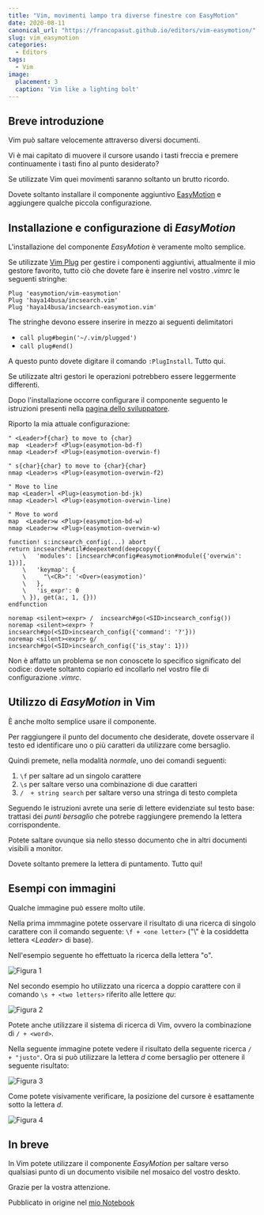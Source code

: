 ```yaml
---
title: "Vim, movimenti lampo tra diverse finestre con EasyMotion"
date: 2020-08-11
canonical_url: "https://francopasut.github.io/editors/vim-easymotion/"
slug: vim_easymotion
categories:
  - Editors
tags:
  - Vim
image:
  placement: 3
  caption: 'Vim like a lighting bolt'
---
```







## Breve introduzione

Vim può saltare velocemente attraverso diversi documenti.

Vi è mai capitato di muovere il cursore usando i tasti freccia e premere continuamente i tasti fino al punto desiderato?

Se utilizzate Vim quei movimenti saranno soltanto un brutto ricordo. 

Dovete soltanto installare il componente aggiuntivo [EasyMotion](https://github.com/easymotion/vim-easymotion) e aggiungere qualche piccola configurazione. 




## Installazione e configurazione di *EasyMotion*

L'installazione del componente *EasyMotion* è veramente molto semplice.

Se utilizzate [Vim Plug](https://github.com/junegunn/vim-plug) per gestire i componenti aggiuntivi, attualmente il mio gestore favorito, tutto ciò che dovete fare è inserire nel vostro *.vimrc* le seguenti stringhe:

```vim
Plug 'easymotion/vim-easymotion'
Plug 'haya14busa/incsearch.vim'
Plug 'haya14busa/incsearch-easymotion.vim'
```

The stringhe devono essere inserire in mezzo ai seguenti delimitatori

-   `call plug#begin('~/.vim/plugged')`
-   `call plug#end()`

A questo punto dovete digitare il comando `:PlugInstall`. Tutto qui. 

Se utilizzate altri gestori le operazioni potrebbero essere leggermente differenti.

Dopo l'installazione occorre configurare il componente seguento le istruzioni presenti nella [pagina dello sviluppatore](https://github.com/easymotion/vim-easymotion).

Riporto la mia attuale configurazione: 

```vim
" <Leader>f{char} to move to {char}
map  <Leader>f <Plug>(easymotion-bd-f)
nmap <Leader>f <Plug>(easymotion-overwin-f)

" s{char}{char} to move to {char}{char}
nmap <Leader>s <Plug>(easymotion-overwin-f2)

" Move to line
map <Leader>l <Plug>(easymotion-bd-jk)
nmap <Leader>l <Plug>(easymotion-overwin-line)

" Move to word
map  <Leader>w <Plug>(easymotion-bd-w)
nmap <Leader>w <Plug>(easymotion-overwin-w)

function! s:incsearch_config(...) abort
return incsearch#util#deepextend(deepcopy({
	\   'modules': [incsearch#config#easymotion#module({'overwin': 1})],
	\   'keymap': {
	\     "\<CR>": '<Over>(easymotion)'
	\   },
	\   'is_expr': 0
	\ }), get(a:, 1, {}))
endfunction

noremap <silent><expr> /  incsearch#go(<SID>incsearch_config())
noremap <silent><expr> ?  incsearch#go(<SID>incsearch_config({'command': '?'}))
noremap <silent><expr> g/ incsearch#go(<SID>incsearch_config({'is_stay': 1}))
```
Non è affatto un problema se non conoscete lo specifico significato del codice: dovete soltanto copiarlo ed incollarlo nel vostro file di configurazione *.vimrc*. 


## Utilizzo di  *EasyMotion* in Vim

È anche molto semplice usare il componente. 

Per raggiungere il punto del documento che desiderate, dovete osservare il testo ed identificare uno o più caratteri da utilizzare come bersaglio. 

Quindi premete, nella modalità _normale_, uno dei comandi seguenti: 

1.  `\f` per saltare ad un singolo carattere
2.  `\s` per saltare verso una combinazione di due caratteri
3.  `/  + string search` per saltare verso una stringa di testo  completa

Seguendo le istruzioni avrete una serie di lettere evidenziate sul testo base: trattasi dei *punti bersaglio* che potrebe raggiungere premendo la lettera corrispondente. 

Potete saltare ovunque sia nello stesso documento che in altri documenti visibili a monitor.

Dovete soltanto premere la lettera di puntamento. Tutto qui!




## Esempi con immagini

Qualche immagine può essere molto utile.

Nella prima immmagine potete osservare il risultato di una ricerca di singolo carattere con il comando seguente: `\f + <one letter>` ("\\" è la cosiddetta lettera _\<Leader\>_ di base).

Nell'esempio seguente ho effettuato la ricerca della lettera "o".

![Figura 1](barra-f.png "Esempio di ricerca con  *Leader*-f")

Nel secondo esempio ho utilizzato una ricerca a doppio carattere con il comando `\s + <two letters>` riferito alle lettere *qu*:

![Figura 2](barra-s.png "Esempio di riserca con  *Leader*-s")



Potete anche utilizzare il sistema di ricerca di Vim, ovvero la combinazione di `/ + <word>`.

Nella seguente immagine potete vedere il risultato della seguente ricerca `/ + "justo"`. Ora si può utilizzare la lettera *d* come bersaglio per ottenere il seguente risultato:

![Figura 3](barra-cerca-justo.png "L'effetto del componente nel sistema ordinario di ricerca di Vim.")

Come potete visivamente verificare, la posizione del cursore è esattamente sotto la lettera *d*.

![Figura 4](barra-cerca-justo-evid.png "Esempio di ricerca  in Vim con le parola evidenziate")




## In breve

In Vim potete utilizzare il componente *EasyMotion* per saltare verso qualsiasi punto di un documento visibile nel mosaico del vostro deskto. 

Grazie per la vostra attenzione.

Pubblicato in origine nel [mio Notebook](https://francopasut.github.io/editors/vim-easymotion/)


